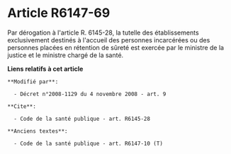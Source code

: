 # Article R6147-69

Par dérogation à l'article R. 6145-28, la tutelle des établissements exclusivement destinés à l'accueil des personnes
incarcérées ou des personnes placées en rétention de sûreté est exercée par le ministre de la justice et le ministre chargé
de la santé.

**Liens relatifs à cet article**

	**Modifié par**:

	  - Décret n°2008-1129 du 4 novembre 2008 - art. 9

	**Cite**:

	  - Code de la santé publique - art. R6145-28

	**Anciens textes**:

	  - Code de la santé publique - art. R6147-10 (T)

